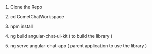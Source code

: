 1. Clone the Repo

2. cd CometChatWorkspace

3. npm install

4. ng build angular-chat-ui-kit ( to build the library )

5. ng serve angular-chat-app ( parent application to use the library )
